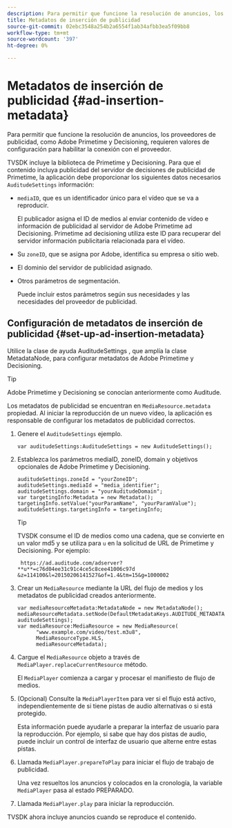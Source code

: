 ```yaml
---
description: Para permitir que funcione la resolución de anuncios, los proveedores de publicidad, como Adobe Primetime y Decisioning, requieren valores de configuración para habilitar la conexión con el proveedor.
title: Metadatos de inserción de publicidad
source-git-commit: 02ebc3548a254b2a6554f1ab34afbb3ea5f09bb8
workflow-type: tm+mt
source-wordcount: '397'
ht-degree: 0%

---
```


# Metadatos de inserción de publicidad {#ad-insertion-metadata}

Para permitir que funcione la resolución de anuncios, los proveedores de publicidad, como Adobe Primetime y Decisioning, requieren valores de configuración para habilitar la conexión con el proveedor.

TVSDK incluye la biblioteca de Primetime y Decisioning. Para que el contenido incluya publicidad del servidor de decisiones de publicidad de Primetime, la aplicación debe proporcionar los siguientes datos necesarios `AuditudeSettings` información:

* `mediaID`, que es un identificador único para el vídeo que se va a reproducir.

  El publicador asigna el ID de medios al enviar contenido de vídeo e información de publicidad al servidor de Adobe Primetime ad Decisioning. Primetime ad decisioning utiliza este ID para recuperar del servidor información publicitaria relacionada para el vídeo.

* Su `zoneID`, que se asigna por Adobe, identifica su empresa o sitio web.
* El dominio del servidor de publicidad asignado.
* Otros parámetros de segmentación.

  Puede incluir estos parámetros según sus necesidades y las necesidades del proveedor de publicidad.

## Configuración de metadatos de inserción de publicidad {#set-up-ad-insertion-metadata}

Utilice la clase de ayuda AuditudeSettings , que amplía la clase MetadataNode, para configurar metadatos de Adobe Primetime y Decisioning.

>[!TIP]
>
>Adobe Primetime y Decisioning se conocían anteriormente como Auditude.

Los metadatos de publicidad se encuentran en `MediaResource.metadata` propiedad. Al iniciar la reproducción de un nuevo vídeo, la aplicación es responsable de configurar los metadatos de publicidad correctos.

1. Genere el `AuditudeSettings` ejemplo.

   ```
   var auditudeSettings:AuditudeSettings = new AuditudeSettings();
   ```

1. Establezca los parámetros mediaID, zoneID, domain y objetivos opcionales de Adobe Primetime y Decisioning.

   ```
   auditudeSettings.zoneId = "yourZoneID"; 
   auditudeSettings.mediaId = "media_identifier"; 
   auditudeSettings.domain = "yourAuditudeDomain"; 
   var targetingInfo:Metadata = new Metadata(); 
   targetingInfo.setValue("yourParamName", "yourParamValue"); 
   auditudeSettings.targetingInfo = targetingInfo;
   ```

   >[!TIP]
   >
   >TVSDK consume el ID de medios como una cadena, que se convierte en un valor md5 y se utiliza para `u` en la solicitud de URL de Primetime y Decisioning. Por ejemplo:
   >
   >
   >` https://ad.auditude.com/adserver? **u**=c76d04ee31c91c4ce5c8cee41006c97d &z=114100&l=20150206141527&of=1.4&tm=15&g=1000002`

1. Crear un `MediaResource` mediante la URL del flujo de medios y los metadatos de publicidad creados anteriormente.

   ```
   var mediaResourceMetadata:MetadataNode = new MetadataNode(); 
   mediaResourceMetadata.setNode(DefaultMetadataKeys.AUDITUDE_METADATA_KEY, auditudeSettings); 
   var mediaResource:MediaResource = new MediaResource( 
         "www.example.com/video/test.m3u8", 
         MediaResourceType.HLS,  
         mediaResourceMetadata);
   ```

1. Cargue el `MediaResource` objeto a través de `MediaPlayer.replaceCurrentResource` método.

   El `MediaPlayer` comienza a cargar y procesar el manifiesto de flujo de medios.

1. (Opcional) Consulte la `MediaPlayerItem` para ver si el flujo está activo, independientemente de si tiene pistas de audio alternativas o si está protegido.

   Esta información puede ayudarle a preparar la interfaz de usuario para la reproducción. Por ejemplo, si sabe que hay dos pistas de audio, puede incluir un control de interfaz de usuario que alterne entre estas pistas.

1. Llamada `MediaPlayer.prepareToPlay` para iniciar el flujo de trabajo de publicidad.

   Una vez resueltos los anuncios y colocados en la cronología, la variable `MediaPlayer` pasa al estado PREPARADO.
1. Llamada `MediaPlayer.play` para iniciar la reproducción.

TVSDK ahora incluye anuncios cuando se reproduce el contenido.
